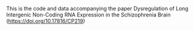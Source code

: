This is the code and data accompanying the paper Dysregulation of Long Intergenic Non-Coding RNA Expression in the Schizophrenia Brain (https://doi.org/10.17816/CP219)
